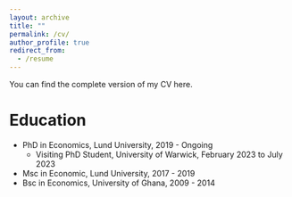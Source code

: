 ```yaml
---
layout: archive
title: ""
permalink: /cv/
author_profile: true
redirect_from:
  - /resume
---
```


You can find the complete version of my CV <a href="https://drive.google.com/file/d/1QcbA4Oe2aPUzuJyl-JKn9G-dcHP3_v12/view" style="text-decoration: none" target="_blank">here</a>.

Education
======
* PhD in Economics, Lund University, 2019 - Ongoing
  *  Visiting PhD Student, University of Warwick, February 2023 to July 2023
* Msc in Economic, Lund University, 2017 - 2019
* Bsc in Economics, University of Ghana, 2009 - 2014


 
